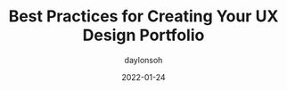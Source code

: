 ---
author: daylonsoh
date: 2022-01-24
draft: true
publisher: uxmatters
tags:
  - user-experience
  - design
  - career
target_url: https://www.uxmatters.com/mt/archives/2022/01/best-practices-for-creating-your-ux-design-portfolio.php
title: Best Practices for Creating Your UX Design Portfolio
---